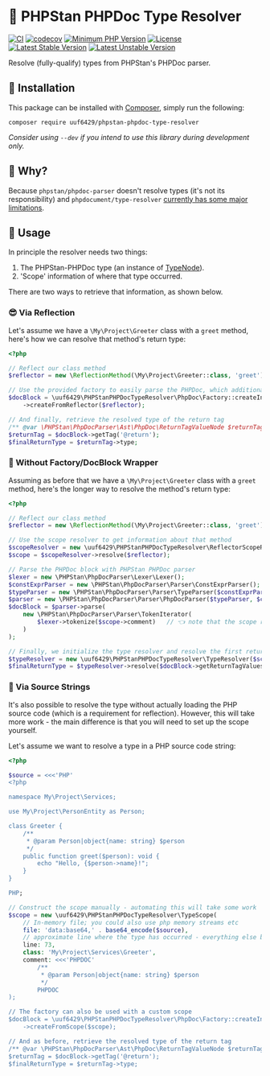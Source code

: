 # 📡 PHPStan PHPDoc Type Resolver

[![CI](https://github.com/uuf6429/phpstan-phpdoc-type-resolver/actions/workflows/ci.yml/badge.svg)](https://github.com/uuf6429/phpstan-phpdoc-type-resolver/actions/workflows/ci.yml)
[![codecov](https://codecov.io/gh/uuf6429/phpstan-phpdoc-type-resolver/branch/main/graph/badge.svg)](https://codecov.io/gh/uuf6429/phpstan-phpdoc-type-resolver)
[![Minimum PHP Version](https://img.shields.io/badge/php-%5E8.1-8892BF.svg)](https://php.net/)
[![License](https://img.shields.io/badge/license-MIT-428F7E.svg)](https://github.com/uuf6429/phpstan-phpdoc-type-resolver/blob/main/LICENSE)
[![Latest Stable Version](https://poser.pugx.org/uuf6429/phpstan-phpdoc-type-resolver/v)](https://packagist.org/packages/uuf6429/phpstan-phpdoc-type-resolver)
[![Latest Unstable Version](https://poser.pugx.org/uuf6429/phpstan-phpdoc-type-resolver/v/unstable)](https://packagist.org/packages/uuf6429/phpstan-phpdoc-type-resolver)

Resolve (fully-qualify) types from PHPStan's PHPDoc parser.

## 💾 Installation

This package can be installed with [Composer](https://getcomposer.org), simply run the following:

```shell
composer require uuf6429/phpstan-phpdoc-type-resolver
```

_Consider using `--dev` if you intend to use this library during development only._

## 🤔 Why?

Because `phpstan/phpdoc-parser` doesn't resolve types (it's not its responsibility) and `phpdocument/type-resolver`
[currently has some major limitations](https://github.com/phpDocumentor/ReflectionDocBlock/issues/372).

## 🚀 Usage

In principle the resolver needs two things:
1. The PHPStan-PHPDoc type (an instance of [TypeNode](https://github.com/phpstan/phpdoc-parser/blob/1.23.x/src/Ast/Type/TypeNode.php)).
2. 'Scope' information of where that type occurred.

There are two ways to retrieve that information, as shown below.

### 😎 Via Reflection

Let's assume we have a `\My\Project\Greeter` class with a `greet` method, here's how we can resolve that method's
return type:

```php
<?php

// Reflect our class method
$reflector = new \ReflectionMethod(\My\Project\Greeter::class, 'greet');

// Use the provided factory to easily parse the PHPDoc, which additionally automatically resolves the types
$docBlock = \uuf6429\PHPStanPHPDocTypeResolver\PhpDoc\Factory::createInstance()
    ->createFromReflector($reflector);

// And finally, retrieve the resolved type of the return tag
/** @var \PHPStan\PhpDocParser\Ast\PhpDoc\ReturnTagValueNode $returnTag */
$returnTag = $docBlock->getTag('@return');
$finalReturnType = $returnTag->type;
```

### 🙈 Without Factory/DocBlock Wrapper

Assuming as before that we have a `\My\Project\Greeter` class with a `greet` method, here's the longer way to resolve
the method's return type:

```php
<?php

// Reflect our class method
$reflector = new \ReflectionMethod(\My\Project\Greeter::class, 'greet');

// Use the scope resolver to get information about that method
$scopeResolver = new \uuf6429\PHPStanPHPDocTypeResolver\ReflectorScopeResolver();
$scope = $scopeResolver->resolve($reflector);

// Parse the PHPDoc block with PHPStan PHPDoc parser
$lexer = new \PHPStan\PhpDocParser\Lexer\Lexer();
$constExprParser = new \PHPStan\PhpDocParser\Parser\ConstExprParser();
$typeParser = new \PHPStan\PhpDocParser\Parser\TypeParser($constExprParser);
$parser = new \PHPStan\PhpDocParser\Parser\PhpDocParser($typeParser, $constExprParser);
$docBlock = $parser->parse(
    new \PHPStan\PhpDocParser\Parser\TokenIterator(
        $lexer->tokenize($scope->comment)   // 👈 note that the scope resolver also retrieves the PHPDoc block for us
    )
);

// Finally, we initialize the type resolver and resolve the first return type of the doc block
$typeResolver = new \uuf6429\PHPStanPHPDocTypeResolver\TypeResolver($scope);
$finalReturnType = $typeResolver->resolve($docBlock->getReturnTagValues()[0]->type);
```

### 🤪 Via Source Strings

It's also possible to resolve the type without actually loading the PHP source code (which is a requirement for
reflection). However, this will take more work - the main difference is that you will need to set up the scope yourself.

Let's assume we want to resolve a type in a PHP source code string:

```php
<?php

$source = <<<'PHP'
<?php

namespace My\Project\Services;

use My\Project\PersonEntity as Person;

class Greeter {
    /**
     * @param Person|object{name: string} $person
     */
    public function greet($person): void {
        echo "Hello, {$person->name}!";
    }
}

PHP;

// Construct the scope manually - automating this will take some work
$scope = new \uuf6429\PHPStanPHPDocTypeResolver\TypeScope(
    // In-memory file; you could also use php memory streams etc
    file: 'data:base64,' . base64_encode($source),
    // approximate line where the type has occurred - everything else below has to be specified manually
    line: 73,
    class: 'My\Project\Services\Greeter',
    comment: <<<'PHPDOC'
        /**
         * @param Person|object{name: string} $person
         */
        PHPDOC
);

// The factory can also be used with a custom scope
$docBlock = \uuf6429\PHPStanPHPDocTypeResolver\PhpDoc\Factory::createInstance()
    ->createFromScope($scope);

// And as before, retrieve the resolved type of the return tag
/** @var \PHPStan\PhpDocParser\Ast\PhpDoc\ReturnTagValueNode $returnTag */
$returnTag = $docBlock->getTag('@return');
$finalReturnType = $returnTag->type;
```
